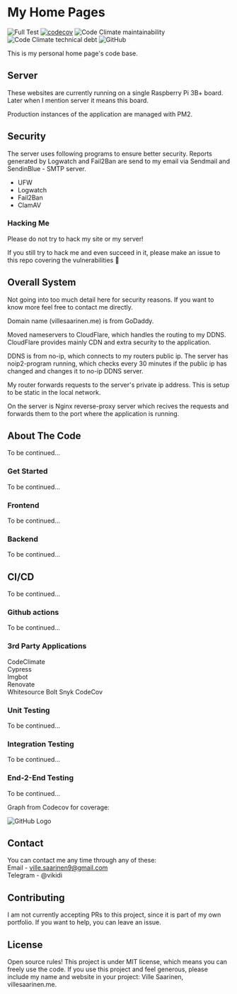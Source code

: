 # My Home Pages

![Full Test](https://github.com/vikidi/Homepages/workflows/Full%20Test/badge.svg?branch=main)
[![codecov](https://codecov.io/gh/vikidi/Homepages/branch/main/graph/badge.svg?token=1WIVGX4OYC)](https://codecov.io/gh/vikidi/Homepages)
![Code Climate maintainability](https://img.shields.io/codeclimate/maintainability/vikidi/Homepages)
![Code Climate technical debt](https://img.shields.io/codeclimate/tech-debt/vikidi/Homepages)
![GitHub](https://img.shields.io/github/license/vikidi/Homepages?color=brightgreen)

This is my personal home page's code base.

## Server
These websites are currently running on a single Raspberry Pi 3B+ board. Later when I mention server it means this board.

Production instances of the application are managed with PM2. 

## Security
The server uses following programs to ensure better security. Reports generated by Logwatch and Fail2Ban are send to my email via Sendmail and SendinBlue - SMTP server.   
- UFW
- Logwatch
- Fail2Ban
- ClamAV

### Hacking Me
Please do not try to hack my site or my server!

If you still try to hack me and even succeed in it, please make an issue to this repo covering the vulnerabilities :slightly_smiling_face:

## Overall System
Not going into too much detail here for security reasons. If you want to know more feel free to contact me directly.

Domain name (villesaarinen.me) is from GoDaddy.

Moved nameservers to CloudFlare, which handles the routing to my DDNS. CloudFlare provides mainly CDN and extra security to the application.

DDNS is from no-ip, which connects to my routers public ip. The server has noip2-program running, which checks every 30 minutes if the public ip has changed and changes it to no-ip DDNS server.

My router forwards requests to the server's private ip address. This is setup to be static in the local network.

On the server is Nginx reverse-proxy server which recives the requests and forwards them to the port where the application is running.

## About The Code
To be continued...

### Get Started
To be continued...

### Frontend
To be continued...

### Backend
To be continued...

## CI/CD
To be continued...

### Github actions
To be continued...

### 3rd Party Applications
CodeClimate  
Cypress  
Imgbot  
Renovate  
Whitesource Bolt
Snyk
CodeCov

### Unit Testing
To be continued...

### Integration Testing
To be continued...

### End-2-End Testing
To be continued...

Graph from Codecov for coverage:

![GitHub Logo](https://codecov.io/gh/vikidi/Homepages/branch/main/graphs/sunburst.svg)

## Contact
You can contact me any time through any of these:  
Email - ville.saarinen9@gmail.com  
Telegram - @vikidi

## Contributing
I am not currently accepting PRs to this project, since it is part of my own portfolio. If you want to help, you can leave an issue.

## License
Open source rules! This project is under MIT license, which means you can freely use the code. If you use this project and feel generous, please include my name and website in your project: Ville Saarinen, villesaarinen.me.